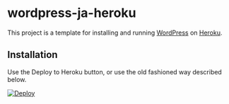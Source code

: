 # wordpress-ja-heroku

This project is a template for installing and running [WordPress](http://wordpress.org/) on [Heroku](http://www.heroku.com/).

## Installation

Use the Deploy to Heroku button, or use the old fashioned way described below.

[![Deploy](https://www.herokucdn.com/deploy/button.png "Deploy")](https://heroku.com/deploy?https%3a%2f%2fgithub%2ecom%2fmagnet88jp%2fwordpress%2dja%2dheroku)

